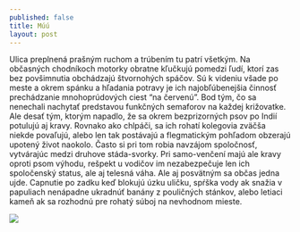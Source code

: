```yaml
---
published: false
title: Múú
layout: post
---
```

﻿﻿Ulica preplnená prašným ruchom a trúbením tu patrí všetkým. Na občasných chodníkoch motorky obratne kľučkujú pomedzi ľudí, ktorí zas bez povšimnutia obchádzajú štvornohých spáčov. Sú k videniu všade po meste a okrem spánku a hľadania potravy je ich najobľúbenejšia činnosť prechádzanie mnohoprúdových ciest “na červenú”. Bod tým, čo sa nenechali nachytať predstavou funkčných semaforov na každej križovatke. Ale desať tým, ktorým napadlo, že sa okrem bezprizorných psov po Indií potulujú aj kravy. Rovnako ako chlpáči, sa ich rohatí kolegovia zväčša niekde povaľujú, alebo len tak postávajú a flegmatickým pohľadom obzerajú upotený život naokolo. Často si pri tom robia navzájom spoločnosť, vytvárajúc medzi druhove stáda-svorky. Pri samo-venčení majú ale kravy oproti psom výhodu, rešpekt u vodičov im nezabezpečuje len ich spoločenský status, ale aj telesná váha. Ale aj posvätným sa občas jedna ujde. Capnutie po zadku keď blokujú úzku uličku, spŕška vody ak snažia v papuliach nenápadne ukradnúť banány z pouličných stánkov, alebo letiaci kameň ak sa rozhodnú pre rohatý súboj na nevhodnom mieste.

 <img src="http://www.nudavpraci.sk/wp-content/uploads/2011/03/Kokot-v-pra%C5%A1ku.bmp"> 